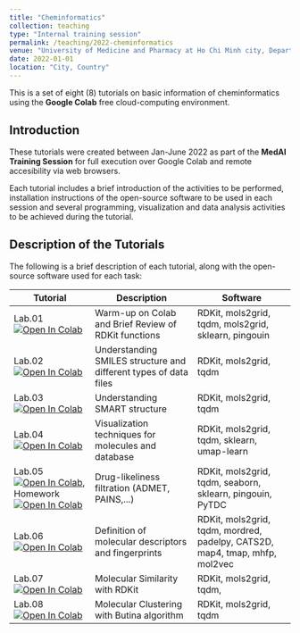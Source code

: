```yaml
---
title: "Cheminformatics"
collection: teaching
type: "Internal training session"
permalink: /teaching/2022-cheminformatics
venue: "University of Medicine and Pharmacy at Ho Chi Minh city, Department of Organic Chemistry"
date: 2022-01-01
location: "City, Country"
---
```

This is a set of eight (8) tutorials on basic information of cheminformatics using the **Google Colab** free cloud-computing environment.






## Introduction
These tutorials were created between Jan-June 2022 as part of the **MedAI Training Session** for full execution over Google Colab and remote accesibility via web browsers.

Each tutorial includes a brief introduction of the activities to be performed, installation instructions of the open-source software to be used in each session and several programming, visualization and data analysis activities to be achieved during the tutorial. 

## Description of the Tutorials

The following is a brief description of each tutorial, along with the open-source software used for each task:

| Tutorial | Description                           | Software                                                        |
|--------|-------------------------------------------------------------------------------------|-------------------------------------------------------------------------------------------------------------|
| Lab.01 [![Open In Colab](https://colab.research.google.com/assets/colab-badge.svg)](https://colab.research.google.com/github/TieuLongPhan/TieuLongPhan.github.io/blob/master/_teaching/Material/Cheminformatics/lab01-RDKIT_tutorial.ipynb) | Warm-up on Colab and Brief Review of RDKit functions                         |    RDKit,  mols2grid, tqdm, mols2grid, sklearn, pingouin                                                                                                      |
| Lab.02 [![Open In Colab](https://colab.research.google.com/assets/colab-badge.svg)](https://colab.research.google.com/github/TieuLongPhan/TieuLongPhan.github.io/blob/master/_teaching/Material/Cheminformatics/lab02-SMILES_tutorials.ipynb) | Understanding SMILES structure and different types of data files        | RDKit,  mols2grid, tqdm                                                                |
| Lab.03 [![Open In Colab](https://colab.research.google.com/assets/colab-badge.svg)](https://colab.research.google.com/github/TieuLongPhan/TieuLongPhan.github.io/blob/master/_teaching/Material/Cheminformatics/lab03-SMARTS_tutorials.ipynb) | Understanding SMART structure                                      | RDKit,  mols2grid, tqdm                                    |
| Lab.04 [![Open In Colab](https://colab.research.google.com/assets/colab-badge.svg)](https://colab.research.google.com/github/TieuLongPhan/TieuLongPhan.github.io/blob/master/_teaching/Material/Cheminformatics/lab04-Visualization.ipynb) | Visualization techniques for molecules and database                                                 |RDKit,  mols2grid, tqdm, sklearn, umap-learn   |
| Lab.05 [![Open In Colab](https://colab.research.google.com/assets/colab-badge.svg)](https://colab.research.google.com/github/TieuLongPhan/TieuLongPhan.github.io/blob/master/_teaching/Material/Cheminformatics/lab05-Virtual%20Screening%20Filter.ipynb), Homework [![Open In Colab](https://colab.research.google.com/assets/colab-badge.svg)](https://colab.research.google.com/github/TieuLongPhan/TieuLongPhan.github.io/blob/master/_teaching/Material/Cheminformatics/lab05b_Homework.ipynb)  | Drug-likeliness filtration (ADMET, PAINS,...)                                         | RDKit,  mols2grid, tqdm, seaborn, sklearn, pingouin, PyTDC  |
| Lab.06 [![Open In Colab](https://colab.research.google.com/assets/colab-badge.svg)](https://colab.research.google.com/github/TieuLongPhan/TieuLongPhan.github.io/blob/master/_teaching/Material/Cheminformatics/lab06-Molecular%20Representation.ipynb) | Definition of molecular descriptors and fingerprints                                                    | RDKit,  mols2grid, tqdm, mordred, padelpy, CATS2D, map4, tmap, mhfp, mol2vec|
| Lab.07 [![Open In Colab](https://colab.research.google.com/assets/colab-badge.svg)](https://colab.research.google.com/github/TieuLongPhan/TieuLongPhan.github.io/blob/master/_teaching/Material/Cheminformatics/lab07-Molecular%20Similarity.ipynb) | Molecular Similarity with RDKit                                                       | RDKit,  mols2grid, tqdm, |
| Lab.08 [![Open In Colab](https://colab.research.google.com/assets/colab-badge.svg)](https://colab.research.google.com/github/TieuLongPhan/TieuLongPhan.github.io/blob/master/_teaching/Material/Cheminformatics/lab08.%20MolecularClustering.ipynb) | Molecular Clustering with Butina algorithm                                                | RDKit,  mols2grid, tqdm  |                                                          |


